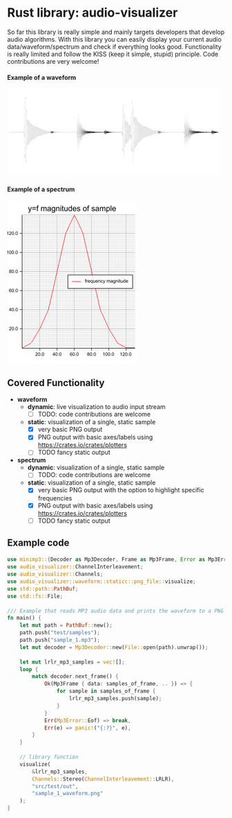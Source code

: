 # Rust library: audio-visualizer

So far this library is really simple and mainly targets developers that develop audio algorithms. With this library
you can easily display your current audio data/waveform/spectrum and check if everything looks good. Functionality 
is really limited and follow the KISS (keep it simple, stupid) principle. Code contributions are very welcome!

#### Example of a waveform
![Example visualization of a waveform](png_waveform_example.png "Example visualization of a waveform")

#### Example of a spectrum
![Example visualization of a spectrum (0-140hz)](plotters_spectrum_example.png "Example visualization of a spectrum (0-140hz)")

## Covered Functionality
- **waveform**
  - **dynamic**: live visualization to audio input stream
    - [ ] TODO: code contributions are welcome
  - **static**: visualization of a single, static sample 
    - [x] very basic PNG output
    - [x] PNG output with basic axes/labels using https://crates.io/crates/plotters
    - [ ] TODO fancy static output
    
- **spectrum**
    - **dynamic**: visualization of a single, static sample
        - [ ] TODO: code contributions are welcome
    - **static**: visualization of a single, static sample
      - [x] very basic PNG output with the option to highlight specific frequencies
      - [x] PNG output with basic axes/labels using https://crates.io/crates/plotters
      - [ ] TODO fancy static output

## Example code
```rust
use minimp3::{Decoder as Mp3Decoder, Frame as Mp3Frame, Error as Mp3Error};
use audio_visualizer::ChannelInterleavement;
use audio_visualizer::Channels;
use audio_visualizer::waveform::staticc::png_file::visualize;
use std::path::PathBuf;
use std::fs::File;

/// Example that reads MP3 audio data and prints the waveform to a PNG file.
fn main() {
    let mut path = PathBuf::new();
    path.push("test/samples");
    path.push("sample_1.mp3");
    let mut decoder = Mp3Decoder::new(File::open(path).unwrap());

    let mut lrlr_mp3_samples = vec![];
    loop {
        match decoder.next_frame() {
            Ok(Mp3Frame { data: samples_of_frame, .. }) => {
                for sample in samples_of_frame {
                    lrlr_mp3_samples.push(sample);
                }
            }
            Err(Mp3Error::Eof) => break,
            Err(e) => panic!("{:?}", e),
        }
    }

    // library function
    visualize(
        &lrlr_mp3_samples,
        Channels::Stereo(ChannelInterleavement::LRLR),
        "src/test/out",
        "sample_1_waveform.png"
    );
}
```
